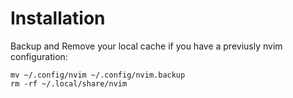 # Installation

Backup and Remove your local cache if you have a previusly nvim configuration:

```
mv ~/.config/nvim ~/.config/nvim.backup
rm -rf ~/.local/share/nvim
```
